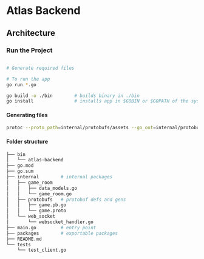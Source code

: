 
# Atlas Backend

## Architecture



### Run the Project

```bash

# Generate required files

# To run the app
go run *.go

go build -o ./bin        # builds binary in ./bin
go install               # installs app in $GOBIN or $GOPATH of the system.

```

#### Generating files

```bash
protoc --proto_path=internal/protobufs/assets --go_out=internal/protobufs --go_opt=paths=source_relative client_server_message.proto server_client_message.proto player_data.proto message_type.proto game_message_payload.proto chat_message_payload.proto
```

<!-- protoc -I=src/protobuf/ --go_out=src/protobuf/ src/protobuf/game.proto -->

#### Folder structure

```bash
├── bin
│   └── atlas-backend
├── go.mod  
├── go.sum
├── internal        # internal packages
│   ├── game_room
│   │   ├── data_models.go
│   │   └── game_room.go
│   ├── protobufs   # protobuf defs and gens
│   │   ├── game.pb.go
│   │   └── game.proto
│   └── web_socket
│       └── websocket_handler.go
├── main.go         # entry point
├── packages        # exportable packages 
├── README.md
└── tests
    └── test_client.go
```

